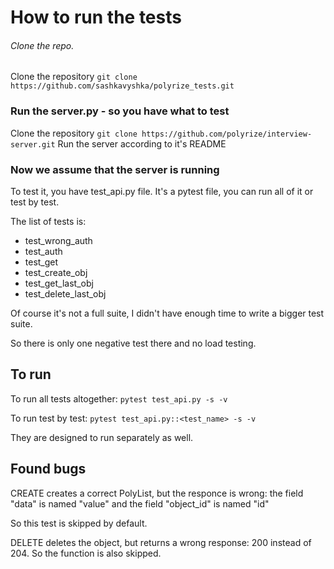 # How to run the tests

###### Clone the repo.
Clone the repository
`git clone https://github.com/sashkavyshka/polyrize_tests.git`

### Run the server.py - so you have what to test
Clone the repository 
`git clone https://github.com/polyrize/interview-server.git`
Run the server according to it's README

### Now we assume that the server is running

To test it, you have test_api.py file. 
It's a pytest file, you can run all of it or test by test.

The list of tests is:

* test_wrong_auth
* test_auth
* test_get
* test_create_obj
* test_get_last_obj
* test_delete_last_obj

Of course it's not a full suite, I didn't have enough time to write a bigger test suite.

So there is only one negative test there and no load testing.

 ## To run
 To run all tests altogether:
 ```pytest test_api.py -s -v```
 
 To run test by test:
```pytest test_api.py::<test_name> -s -v```

They are designed to run separately as well.

## Found bugs
CREATE creates a correct PolyList, but the responce is wrong: the field "data" is named "value" and the field "object_id" is named "id"

So this test is skipped by default.

DELETE deletes the object, but returns a wrong response: 200 instead of 204. So the function is also skipped.
